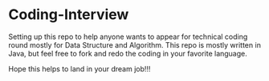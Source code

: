 # Coding-Interview

Setting up this repo to help anyone wants to appear for technical coding round mostly for Data Structure and Algorithm. This repo is mostly written in Java, but feel free to fork and redo the coding in your favorite language.

Hope this helps to land in your dream job!!!
